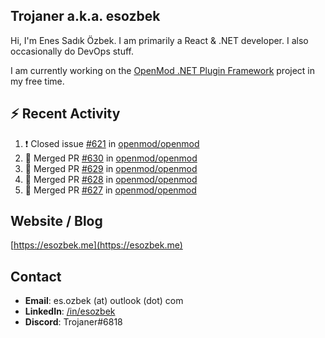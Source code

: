 ##  Trojaner a.k.a. esozbek
Hi, I'm Enes Sadık Özbek. I am primarily a React & .NET developer. I also occasionally do DevOps stuff.

I am currently working on the [OpenMod .NET Plugin Framework](https://github.com/openmod/openmod) project in my free time. 

## :zap: Recent Activity

<!--START_SECTION:activity-->
1. ❗️ Closed issue [#621](https://github.com/openmod/openmod/issues/621) in [openmod/openmod](https://github.com/openmod/openmod)
2. 🎉 Merged PR [#630](https://github.com/openmod/openmod/pull/630) in [openmod/openmod](https://github.com/openmod/openmod)
3. 🎉 Merged PR [#629](https://github.com/openmod/openmod/pull/629) in [openmod/openmod](https://github.com/openmod/openmod)
4. 🎉 Merged PR [#628](https://github.com/openmod/openmod/pull/628) in [openmod/openmod](https://github.com/openmod/openmod)
5. 🎉 Merged PR [#627](https://github.com/openmod/openmod/pull/627) in [openmod/openmod](https://github.com/openmod/openmod)
<!--END_SECTION:activity-->

## Website / Blog
[https://esozbek.me](https://esozbek.me)

## Contact
- **Email**: es.ozbek (at) outlook (dot) com
- **LinkedIn**: [/in/esozbek](https://linkedin.com/in/esozbek)
- **Discord**: Trojaner#6818
